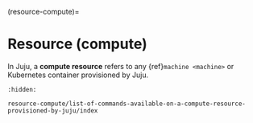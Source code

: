 (resource-compute)=
# Resource (compute)

In Juju, a **compute resource** refers to any {ref}`machine <machine>` or Kubernetes container provisioned by Juju.

```{toctree}
:hidden:

resource-compute/list-of-commands-available-on-a-compute-resource-provisioned-by-juju/index
```
